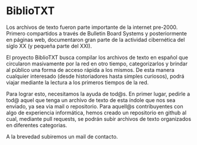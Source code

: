 # BiblioTXT

Los archivos de texto fueron parte importante de la internet pre-2000. Primero compartidos a través de Bulletin Board Systems y posteriormente en páginas web, documentaron gran parte de la actividad cibernética del siglo XX (y pequeña parte del XXI).

El proyecto BiblioTXT busca compilar los archivos de texto en español que circularon masivamente por la red en otro tiempo, categorizarlos y brindar al público una forma de acceso rápida a los mismos. De esta manera cualquier interesado (desde historiadores hasta simples curiosos), podrá viajar mediante la lectura a los primeros tiempos de la red.

Para lograr esto, necesitamos la ayuda de tod@s. En primer lugar, pedirle a tod@ aquel que tenga un archivo de texto de esta índole que nos sea enviado, ya sea via mail o repositorio. Para aquell@s contribuyentes con algo de experiencia informática, hemos creado un repositorio en github al cual, mediante pull requests, se podrán subir archivos de texto organizados en diferentes categorias.

A la brevedad subiremos un mail de contacto.
